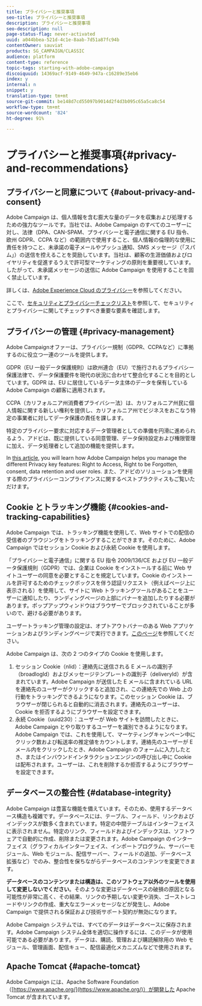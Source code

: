 ```yaml
---
title: プライバシーと推奨事項
seo-title: プライバシーと推奨事項
description: プライバシーと推奨事項
seo-description: null
page-status-flag: never-activated
uuid: a044bbea-521d-4c1e-8aab-7d51a87fc94b
contentOwner: sauviat
products: SG_CAMPAIGN/CLASSIC
audience: platform
content-type: reference
topic-tags: starting-with-adobe-campaign
discoiquuid: 14369acf-9149-4649-947a-c16289e35eb6
index: y
internal: n
snippet: y
translation-type: tm+mt
source-git-commit: be148d7cd55097b9014d2f4d3b095c65a5ca8c54
workflow-type: tm+mt
source-wordcount: '824'
ht-degree: 91%

---
```



# プライバシーと推奨事項{#privacy-and-recommendations}

## プライバシーと同意について {#about-privacy-and-consent}

Adobe Campaign は、個人情報を含む膨大な量のデータを収集および処理するための強力なツールです。当社では、Adobe Campaign のすべてのユーザーに対し、法律（DPA、CAN-SPAM、プライバシーと電子通信に関する EU 指令、欧州 GDPR、CCPA など）の範囲内で使用すること、個人情報の倫理的な使用に責任を持つこと、未承諾の電子メールやプッシュ通知、SMS メッセージ（「スパム」）の送信を控えることを奨励しています。当社は、顧客の生涯価値およびロイヤリティを促進するうえで許可型マーケティングの原則を重要視しています。したがって、未承諾メッセージの送信に Adobe Campaign を使用することを固く禁止しています。

詳しくは、[Adobe Experience Cloud のプライバシー](https://www.adobe.com/privacy/marketing-cloud.html)を参照してください。

ここで、[セキュリティとプライバシーチェックリスト](https://docs.campaign.adobe.com/doc/AC/getting_started/JA/security.html)を参照して、セキュリティとプライバシーに関してチェックすべき重要な要素を確認します。

## プライバシーの管理 {#privacy-management}

Adobe Campaignオファーは、プライバシー規制（GDPR、CCPAなど）に準拠するのに役立つ一連のツールを提供します。

GDPR（EU 一般データ保護規則）は欧州連合（EU）で施行されるプライバシー保護法律で、データ保護要件を現代の状況に合わせて整合化することを目的としています。GDPR は、EU に居住しているデータ主体のデータを保有している Adobe Campaign の顧客に適用されます。

CCPA（カリフォルニア州消費者プライバシー法）は、カリフォルニア州民に個人情報に関する新しい権利を提供し、カリフォルニア州でビジネスをおこなう特定の事業者に対してデータ保護の責任を課します。

特定のプライバシー要求に対応するデータ管理者としての準備を円滑に進められるよう、アドビは、既に提供している同意管理、データ保持設定および権限管理に加え、データ処理者として追加の機能を提供します。

In [this article](https://helpx.adobe.com/jp/campaign/kb/acc-privacy.html), you will learn how Adobe Campaign helps you manage the different Privacy key features: Right to Access, Right to be Forgotten, consent, data retention and user roles. また、アドビのソリューションを使用する際のプライバシーコンプライアンスに関するベストプラクティスもご覧いただけます。

## Cookie とトラッキング機能 {#cookies-and-tracking-capabilities}

Adobe Campaign では、トラッキング機能を使用して、Web サイトでの配信の受信者のブラウジングをトラッキングすることができます。そのために、Adobe Campaign ではセッション Cookie および永続 Cookie を使用します。

「プライバシーと電子通信」に関する EU 指令 2009/136/CE および EU 一般データ保護規則（GDPR）では、企業は Cookie をインストールする前に Web サイトユーザーの同意を必要とすることを規定しています。Cookie のインストールを許可するためのチェックボックスを伴う認証リクエスト（例えばページ上に表示される）を使用して、サイトに Web トラッキングツールがあることをユーザーに通知したり、ランディングページの上部にバナーを追加したりする必要があります。ポップアップウィンドウはブラウザーでブロックされていることが多いので、避ける必要があります。

ユーザートラッキング管理の設定は、オプトアウトバナーのある Web アプリケーションおよびランディングページで実行できます。[このページ](../../web/using/web-application-tracking-opt-out.md)を参照してください。

Adobe Campaign は、次の 2 つのタイプの Cookie を使用します。

1. セッション Cookie（nlid）：連絡先に送信される E メールの識別子（broadlogId）およびメッセージテンプレートの識別子（deliveryId）が含まれています。Adobe Campaign が送信した E メールに含まれている URL を連絡先のユーザーがクリックすると追加され、この連絡先での Web 上の行動をトラッキングできるようになります。このセッション Cookie は、ブラウザーが閉じられると自動的に消去されます。連絡先のユーザーは、Cookie を拒否するようにブラウザーを設定できます。
1. 永続 Cookie（uuid230）：ユーザーが Web サイトを訪問したときに、Adobe Campaign とやり取りするユーザーを識別できるようになります。Adobe Campaign では、これを使用して、マーケティングキャンペーン中にクリック数および転送率の推定値をカウントします。連絡先のユーザーが E メール内をクリックしたとき、Adobe Campaign のフォームに入力したとき、またはインバウンドインタラクションエンジンの呼び出し中に Cookie は配布されます。ユーザーは、これを削除するか拒否するようにブラウザーを設定できます。

## データベースの整合性 {#database-integrity}

Adobe Campaign は豊富な機能を備えています。そのため、使用するデータベース構造も複雑です。データベースには、テーブル、フィールド、リンクおよびインデックスが数多く含まれています。特定の中間テーブルはインターフェイスに表示されません。特定のリンク、フィールドおよびインデックスは、ソフトウェアで自動的に作成、削除または変更されます。Adobe Campaign のインターフェイス（グラフィカルインターフェイス、インポートプログラム、サーバーモジュール、Web モジュール、配信サーバー、フィールドの追加、データベース拡張など）でのみ、整合性を保ちながらデータベースのコンテンツを変更できます。

**データベースのコンテンツまたは構造は、このソフトウェア以外のツールを使用して変更しないでください**。そのような変更はデータベースの破損の原因となる可能性が非常に高く、その結果、リンクの予期しない変更や消失、ゴーストレコードやリンクの作成、重大なエラーメッセージなどが発生し、Adobe Campaign で提供される保証および技術サポート契約が無効になります。

Adobe Campaign システムでは、すべてのデータはデータベースに保存されます。Adobe Campaign システム全体を適切に操作するには、このデータが使用可能である必要があります。データは、購読、管理および購読解除用の Web モジュール、管理画面、配信キュー、配信最適化メカニズムなどで使用されます。

## Apache Tomcat {#apache-tomcat}

Adobe Campaign には、Apache Software Foundation（[https://www.apache.org/](https://www.apache.org/)）が開発した Apache Tomcat が含まれています。
